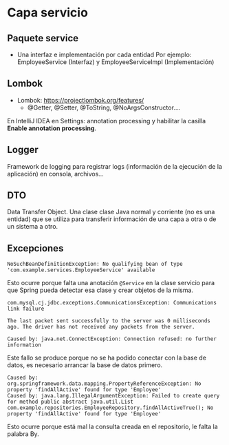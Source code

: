
# Capa servicio


## Paquete service

* Una interfaz e implementación por cada entidad
Por ejemplo: EmployeeService (Interfaz) y EmployeeServiceImpl (Implementación)


## Lombok

* Lombok: https://projectlombok.org/features/
	* @Getter, @Setter, @ToString, @NoArgsConstructor....

En IntelliJ IDEA en Settings: annotation processing y habilitar la casilla **Enable annotation processing**.


## Logger

Framework de logging para registrar logs (información de la ejecución de la aplicación) en  consola, archivos...

## DTO

Data Transfer Object. Una clase clase Java normal y corriente (no es una entidad) que se utiliza para transferir información de una capa a otra o de un sistema a otro.



## Excepciones

```
NoSuchBeanDefinitionException: No qualifying bean of type 'com.example.services.EmployeeService' available
```

Esto ocurre porque falta una anotación ``@Service`` en la clase servicio para que Spring pueda detectar esa clase y crear objetos de la misma.


```
com.mysql.cj.jdbc.exceptions.CommunicationsException: Communications link failure

The last packet sent successfully to the server was 0 milliseconds ago. The driver has not received any packets from the server.

Caused by: java.net.ConnectException: Connection refused: no further information
```

Este fallo se produce porque no se ha podido conectar con la base de datos, es necesario arrancar la base de datos primero.


```
Caused by: org.springframework.data.mapping.PropertyReferenceException: No property 'findAllActive' found for type 'Employee'
Caused by: java.lang.IllegalArgumentException: Failed to create query for method public abstract java.util.List com.example.repositories.EmployeeRepository.findAllActiveTrue(); No property 'findAllActive' found for type 'Employee'

```
Esto ocurre porque está mal la consulta creada en el repositorio, le falta la palabra By.